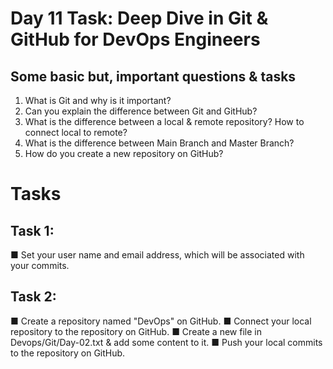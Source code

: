 # Day 11 Task: Deep Dive in Git & GitHub for DevOps Engineers

## Some basic but, important questions & tasks

1. What is Git and why is it important?
2. Can you explain the difference between Git and GitHub?
3. What is the difference between a local & remote repository? How to connect local to remote?
4. What is the difference between Main Branch and Master Branch?
5. How do you create a new repository on GitHub?

# Tasks

## Task 1:
■ Set your user name and email address, which will be associated with your commits.

## Task 2:
■ Create a repository named "DevOps" on GitHub.
■ Connect your local repository to the repository on GitHub.
■ Create a new file in Devops/Git/Day-02.txt & add some content to it.
■ Push your local commits to the repository on GitHub.